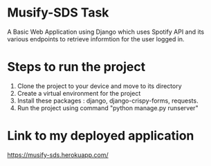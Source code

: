 # Musify-SDS Task

A Basic Web Application using Django which uses Spotify API and its various endpoints to retrieve informtion for the user logged in.


# Steps to run the project
1. Clone the project to your device and move to its directory
2. Create a virtual environment for the project
3. Install these packages : django, django-crispy-forms, requests.
4. Run the project using command "python manage.py runserver"


# Link to my deployed application
https://musify-sds.herokuapp.com/
